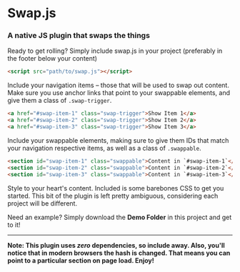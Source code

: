 Swap.js
=======

### A native JS plugin that swaps the things

Ready to get rolling? Simply include swap.js in your project (preferably in the footer below your content)

```html
<script src="path/to/swap.js"></script>
```

Include your navigation items – those that will be used to swap out content. Make sure you use anchor links that point to your swappable elements, and give them a class of `.swap-trigger`.

```html
<a href="#swap-item-1" class="swap-trigger">Show Item 1</a>
<a href="#swap-item-2" class="swap-trigger">Show Item 2</a>
<a href="#swap-item-3" class="swap-trigger">Show Item 3</a>
```

Include your swappable elements, making sure to give them IDs that match your navigation respective items, as well as a class of `.swappable`.

```html
<section id="swap-item-1" class="swappable">Content in `#swap-item-1`</section>
<section id="swap-item-2" class="swappable">Content in `#swap-item-2`</section>
<section id="swap-item-3" class="swappable">Content in `#swap-item-3`</section>
```

Style to your heart's content. Included is some barebones CSS to get you started. This bit of the plugin is left pretty ambiguous, considering each project will be different.

Need an example? Simply download the **Demo Folder** in this project and get to it!

---

**Note: This plugin uses *zero* dependencies, so include away. Also, you'll notice that in modern browsers the hash is changed. That means you can point to a particular section on page load. Enjoy!**
